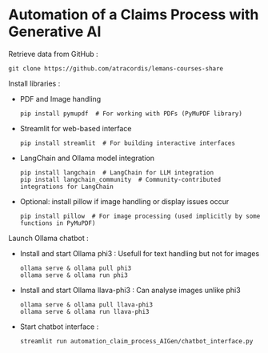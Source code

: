 # Automation of a Claims Process with Generative AI

Retrieve data from GitHub : 
```
git clone https://github.com/atracordis/lemans-courses-share
```

Install libraries :

- PDF and Image handling
  ```
  pip install pymupdf  # For working with PDFs (PyMuPDF library)
  ```
- Streamlit for web-based interface
  ```
  pip install streamlit  # For building interactive interfaces
  ```
- LangChain and Ollama model integration
  ```
  pip install langchain  # LangChain for LLM integration
  pip install langchain_community  # Community-contributed integrations for LangChain
  ```
- Optional: install pillow if image handling or display issues occur
  ```
  pip install pillow  # For image processing (used implicitly by some functions in PyMuPDF)
  ```

Launch Ollama chatbot :

- Install and start Ollama phi3 : Usefull for text handling but not for images
  ```
  ollama serve & ollama pull phi3
  ollama serve & ollama run phi3
  ```
- Install and start Ollama llava-phi3 : Can analyse images unlike phi3
  ```
  ollama serve & ollama pull llava-phi3
  ollama serve & ollama run llava-phi3
  ```
- Start chatbot interface :
  ```
  streamlit run automation_claim_process_AIGen/chatbot_interface.py
  ```
